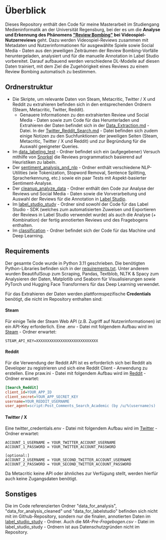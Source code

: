 # Überblick

Dieses Repository enthält den Code für meine Masterarbeit im Studiengang Medieninformatik an der Universität Regensburg,
bei der es um die **Analyse und Erkennung des Phänomens ["Review Bombing"](https://en.wikipedia.org/wiki/Review_bomb)
bei Videospiel-Nutzerreviews** geht. Dazu werden Videospiel-Reviews zusammen mit Metadaten und Nutzerinformationen 
für ausgewählte Spiele sowie Social Media - Daten aus den jeweiligen Zeiträumen der Review Bombing-Vorfälle 
heruntergeladen, analysiert und für die manuelle Annotation in Label Studio vorbereitet. Darauf aufbauend werden 
verschiedene DL-Modelle auf diesen Daten trainiert, mit dem Ziel die Zugehörigkeit eines Reviews zu einem Review 
Bombing automatisch zu bestimmen.

## Ordnerstruktur
* Die Skripte, um relevante Daten von Steam, Metacritic, Twitter / X und Reddit zu extrahieren befinden sich in den 
entsprechenden Ordnern (Steam, Metacritic, Twitter, Reddit).
  * Genauere Informationen zu den extrahierten Review und Social Media - Daten sowie zum Code für das Herunterladen und 
  Extrahieren der Daten befindet sich in der [Data_Extraction.md](./Data_Extraction.md) - Datei. 
  In der [Twitter_Reddit_Search.md](./Twitter_Reddit_Search.md) - Datei befinden sich zudem einige Notizen zu den 
  Suchfunktionen der jeweiligen Seiten (Steam, Metacritic, Twitter / X und Reddit) und zur Begründung für die Auswahl 
  geeigneter Queries.
* Im [data_labeling_test](./data_labeling_test) - Ordner befindet sich ein (aufgegebener) Versuch mithilfe von 
  [Snorkel](https://www.snorkel.org/) die Reviews programmatisch basierend auf Heuristiken zu labeln.
* Der [sentiment_analysis_and_nlp](./sentiment_analysis_and_nlp) - Ordner enthält verschiedene NLP-Utilities (wie 
  Tokenization, Stopword Removal, Sentence Splitting, Spracherkennung, etc.) sowie ein paar Tests mit 
  Aspekt-basierter Sentiment-Analyse.
* Der [cleanup_analyze_data](./cleanup_analyze_data) - Ordner enthält den Code zur Analyse der Reviews und Social 
  Media - Daten sowie die Vorverarbeitung und Auswahl der Reviews für die Annotation in [Label Studio](https://labelstud.io/).
* Im [label_studio_study](./label_studio_study) - Ordner sind sowohl der Code für das Label Studio - SDK (welches 
  zum automatisierten Zuweisen und Exportieren der Reviews in Label Studio verwendet wurde) als auch die Analyse (+ 
  Kombination) der fertig annotierten Reviews und des Fragebogens enthalten.
* Im [classification](./classification) - Ordner befindet sich der Code für das Machine und Deep Learning.

## Requirements
Der gesamte Code wurde in Python 3.11 geschrieben. Die benötigten Python-Libraries befinden sich in der 
[requirements.txt](requirements.txt). Unter anderem wurden BeautifulSoup zum Scraping, Pandas, Textblob, NLTK & 
Spacy zum Analysieren der Daten, Matplotlib und Seaborn für Visualisierungen sowie PyTorch und Hugging Face 
Transformers für das Deep Learning verwendet.

Für das Extrahieren der Daten werden plattformspezifische **Credentials** benötigt, die nicht im Repository enthalten 
sind:

#### Steam
Für einige Teile der Steam Web API (z.B. Zugriff auf Nutzerinformationen) ist ein API-Key erforderlich. Eine .env - 
Datei mit folgendem Aufbau wird im [Steam](./Steam) - Ordner erwartet:
```
STEAM_API_KEY=XXXXXXXXXXXXXXXXXXXXXXXXXXXX
```

#### Reddit
Für die Verwendung der Reddit API ist es erforderlich sich bei Reddit als Developer zu registrieren und sich eine 
Reddit Client - Anwendung zu erstellen. Eine praw.ini - Datei mit folgendem Aufbau wird im [Reddit](./Reddit) - 
Ordner erwartet:
```ini
[Search_Reddit]
client_id=YOUR_APP_ID
client_secret=YOUR_APP_SECRET_KEY
username=YOUR_REDDIT_USERNAME
user_agent=script:Post_Comments_Search_Academic (by /u/%(username)s)    # oder ähnliches
```

#### Twitter / X
Eine twitter_credentials.env - Datei mit folgendem Aufbau wird im [Twitter](./Twitter) - Ordner erwartet:
```
ACCOUNT_1_USERNAME = YOUR_TWITTER_ACCOUNT_USERNAME
ACCOUNT_1_PASSWORD = YOUR_TWITTER_ACCOUNT_PASSWORD

[optional:]
ACCOUNT_2_USERNAME = YOUR_SECOND_TWITTER_ACCOUNT_USERNAME
ACCOUNT_2_PASSWORD = YOUR_SECOND_TWITTER_ACCOUNT_PASSWORD
```


Da Metacritic keine API oder ähnliches zur Verfügung stellt, werden hierfür auch keine Zugangsdaten benötigt.

## Sonstiges
Die im Code referenzierten Ordner "data_for_analysis", "data_for_analysis_cleaned" und "data_for_labelstudio" befinden 
sich nicht mit im Github-Repository, sondern nur die finalen, annotierten Daten im [label_studio_study](./label_studio_study) - Ordner. 
Auch die *MA-Pre-Fragebogen.csv* - Datei im label_studio_study - Ordnern ist aus Datenschutzgründen nicht im 
Repository.
